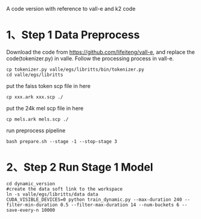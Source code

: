 A code version with reference to vall-e and k2 code

# 1、Step 1 Data Preprocess

Download the code from https://github.com/lifeiteng/vall-e, and replace the code(tokenizer.py) in valle.
Follow the processing process in vall-e.

```
cp tokenizer.py valle/egs/libritts/bin/tokenizer.py
cd valle/egs/libritts
```
put the faiss token scp file in here
```
cp xxx.ark xxx.scp ./
```
put the 24k mel scp file in here
```
cp mels.ark mels.scp ./
```
run preprocess pipeline
```
bash prepare.sh --stage -1 --stop-stage 3
```

# 2、Step 2 Run Stage 1 Model

```
cd dynamic_version
#create the data soft link to the workspace
ln -s valle/egs/libritts/data data
CUDA_VISIBLE_DEVICES=0 python train_dynamic.py --max-duration 240 --filter-min-duration 0.5 --filter-max-duration 14 --num-buckets 6 --save-every-n 10000
```
